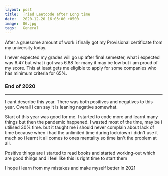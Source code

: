 ```yaml
---
layout: post
title:  Tried Leetcode after Long time
date:   2020-12-20 16:03:00 +0500
image:  06.jpg
tags:   General
---
```

After a gruesome amount of work i finally got my Provisional certificate from my university today.

I never expected my grades will go up after final semester, what i expected was 6.47 but what i got was 6.88 for many it may be low but i am proud of my score. This at least gets me eligible to apply for some companies who has minimum criteria for 65%.

### End of 2020

---------------------

I cant describe this year. There was both positives and negatives to this year. Overall i can say it is leaning negative somewhat.

Start of this year was good for me. I started to code more and learnt many things but then the pandemic happened. I wasted most of the time, may be i utilised 30% time. but it taught me i should never complain about lack of time because when i had the unlimited time during lockdown i didn't use it much so i learnt it all comes to ones mentality so time isn't the problem at all.

Positive things are i started to read books and started working-out which are good things and i feel like this is right time to start them



I hope i learn from my mistakes and make myself better in 2021
